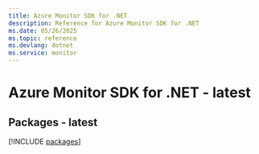 ```yaml
---
title: Azure Monitor SDK for .NET
description: Reference for Azure Monitor SDK for .NET
ms.date: 05/26/2025
ms.topic: reference
ms.devlang: dotnet
ms.service: monitor
---
```

# Azure Monitor SDK for .NET - latest
## Packages - latest
[!INCLUDE [packages](monitor-index.md)]
